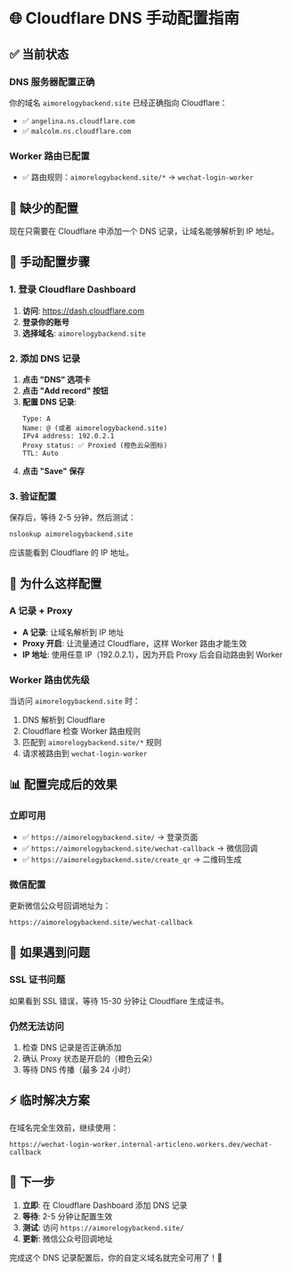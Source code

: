 # 🌐 Cloudflare DNS 手动配置指南

## ✅ 当前状态

### DNS 服务器配置正确
你的域名 `aimorelogybackend.site` 已经正确指向 Cloudflare：
- ✅ `angelina.ns.cloudflare.com`
- ✅ `malcolm.ns.cloudflare.com`

### Worker 路由已配置
- ✅ 路由规则：`aimorelogybackend.site/*` → `wechat-login-worker`

## 🎯 缺少的配置

现在只需要在 Cloudflare 中添加一个 DNS 记录，让域名能够解析到 IP 地址。

## 📱 手动配置步骤

### 1. 登录 Cloudflare Dashboard

1. **访问**: https://dash.cloudflare.com
2. **登录你的账号**
3. **选择域名**: `aimorelogybackend.site`

### 2. 添加 DNS 记录

1. **点击 "DNS" 选项卡**
2. **点击 "Add record" 按钮**
3. **配置 DNS 记录**:
   ```
   Type: A
   Name: @ (或者 aimorelogybackend.site)
   IPv4 address: 192.0.2.1
   Proxy status: ✅ Proxied (橙色云朵图标)
   TTL: Auto
   ```
4. **点击 "Save" 保存**

### 3. 验证配置

保存后，等待 2-5 分钟，然后测试：
```bash
nslookup aimorelogybackend.site
```

应该能看到 Cloudflare 的 IP 地址。

## 🚀 为什么这样配置

### A 记录 + Proxy
- **A 记录**: 让域名解析到 IP 地址
- **Proxy 开启**: 让流量通过 Cloudflare，这样 Worker 路由才能生效
- **IP 地址**: 使用任意 IP（192.0.2.1），因为开启 Proxy 后会自动路由到 Worker

### Worker 路由优先级
当访问 `aimorelogybackend.site` 时：
1. DNS 解析到 Cloudflare
2. Cloudflare 检查 Worker 路由规则
3. 匹配到 `aimorelogybackend.site/*` 规则
4. 请求被路由到 `wechat-login-worker`

## 📊 配置完成后的效果

### 立即可用
- ✅ `https://aimorelogybackend.site/` → 登录页面
- ✅ `https://aimorelogybackend.site/wechat-callback` → 微信回调
- ✅ `https://aimorelogybackend.site/create_qr` → 二维码生成

### 微信配置
更新微信公众号回调地址为：
```
https://aimorelogybackend.site/wechat-callback
```

## 🔧 如果遇到问题

### SSL 证书问题
如果看到 SSL 错误，等待 15-30 分钟让 Cloudflare 生成证书。

### 仍然无法访问
1. 检查 DNS 记录是否正确添加
2. 确认 Proxy 状态是开启的（橙色云朵）
3. 等待 DNS 传播（最多 24 小时）

## ⚡ 临时解决方案

在域名完全生效前，继续使用：
```
https://wechat-login-worker.internal-articleno.workers.dev/wechat-callback
```

## 🎯 下一步

1. **立即**: 在 Cloudflare Dashboard 添加 DNS 记录
2. **等待**: 2-5 分钟让配置生效
3. **测试**: 访问 `https://aimorelogybackend.site/`
4. **更新**: 微信公众号回调地址

完成这个 DNS 记录配置后，你的自定义域名就完全可用了！🎉